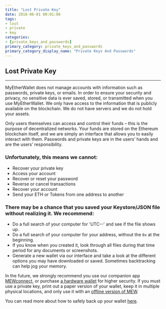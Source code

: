 ```yaml
---
title: "Lost Private Key"
date: 2018-06-01 00:01:00
tags:
- lost
- private
- key
categories:
- [private_keys_and_passwords]
primary_category: private_keys_and_passwords
primary_category_display_name: "Private Keys And Passwords"
---
```


## Lost Private Key
***
 
MyEtherWallet does not manage accounts with information such as passwords, private keys, or emails. In order to ensure your security and privacy, no sensitive data is ever saved, stored, or transmitted when you use MyEtherWallet. We only have access to the information that is publicly available on the blockchain. We do not have servers and we do not hold your assets.
 
Only users themselves can access and control their funds – this is the purpose of decentralized networks. Your funds are stored on the Ethereum blockchain itself, and we are simply an interface that allows you to easily interact with them. Passwords and private keys are in the users’ hands and are the users’ responsibility.
 
### Unfortunately, this means we cannot:
* Recover your private key
* Access your account
* Recover or reset your password
* Reverse or cancel transactions
* Recover your account
* Send your ETH or Tokens from one address to another

### There may be a chance that you saved your Keystore/JSON file without realizing it. We recommend:
* Do a full search of your computer for 'UTC--' and see if the file shows up.
* Do a full search of your computer for your address, without the `0x` at the beginning.
* If you know when you created it, look through all files during that time period for any documents or screenshots.
* Generate a new wallet via our interface and take a look at the different options you may have downloaded or saved. Sometimes backtracking can help jog your memory.

In the future, we strongly recommend you use our companion app [MEWconnect](), or purchase [a hardware wallet]() for higher security. If you must use a private key, print out a paper version of your wallet, keep it in multiple physical locations, and only use it with an [offline version of MEW](). 
 
You can read more about how to safely back up your wallet [here]().
